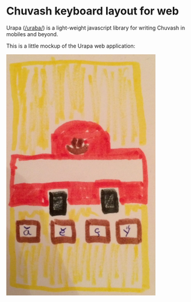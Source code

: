 # Chuvash keyboard layout for web

Urapa ([/uraba/](http://en.wikipedia.org/wiki/Chuvash_language)) is a light-weight javascript library for writing Chuvash in mobiles and beyond. 

This is a little mockup of the Urapa web application:

![Urapa mockup](assets/urapa-001.jpg)